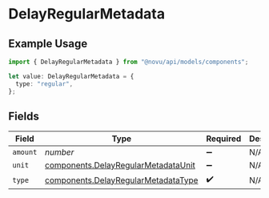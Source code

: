 # DelayRegularMetadata

## Example Usage

```typescript
import { DelayRegularMetadata } from "@novu/api/models/components";

let value: DelayRegularMetadata = {
  type: "regular",
};
```

## Fields

| Field                                                                                      | Type                                                                                       | Required                                                                                   | Description                                                                                |
| ------------------------------------------------------------------------------------------ | ------------------------------------------------------------------------------------------ | ------------------------------------------------------------------------------------------ | ------------------------------------------------------------------------------------------ |
| `amount`                                                                                   | *number*                                                                                   | :heavy_minus_sign:                                                                         | N/A                                                                                        |
| `unit`                                                                                     | [components.DelayRegularMetadataUnit](../../models/components/delayregularmetadataunit.md) | :heavy_minus_sign:                                                                         | N/A                                                                                        |
| `type`                                                                                     | [components.DelayRegularMetadataType](../../models/components/delayregularmetadatatype.md) | :heavy_check_mark:                                                                         | N/A                                                                                        |